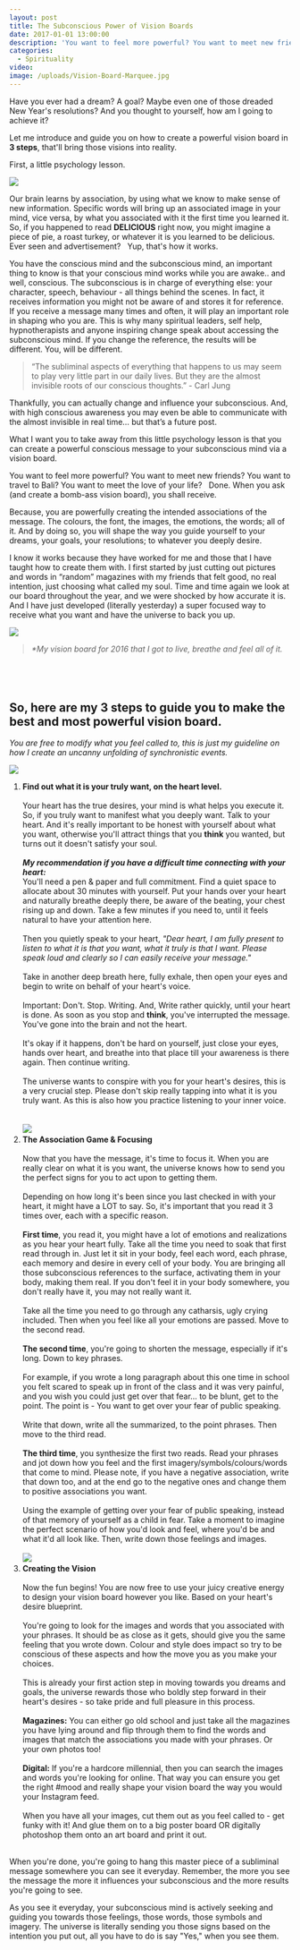 ```yaml
---
layout: post
title: The Subconscious Power of Vision Boards
date: 2017-01-01 13:00:00
description: 'You want to feel more powerful? You want to meet new friends? You want to travel to Bali? You want to meet the love of your life? Done. When you ask (and create a bomb-ass vision board), you shall receive.'
categories:
  - Spirituality
video:
image: /uploads/Vision-Board-Marquee.jpg
---
```



Have you ever had a dream? A goal? Maybe even one of those dreaded New Year's resolutions? And you thought to yourself, how am I going to achieve it?

Let me introduce and guide you on how to create a powerful vision board in **3 steps**, that'll bring those visions into reality.

First, a little psychology lesson.

![](/uploads/versions/vision-boarding-psychology---x----1280-853x---.jpg)

Our brain learns by association, by using what we know to make sense of new information. Specific words will bring up an associated image in your mind, vice versa, by what you associated with it the first time you learned it. So, if you happened to read **DELICIOUS** right now, you might imagine a piece of pie, a roast turkey, or whatever it is you learned to be delicious. Ever seen and advertisement? &nbsp; Yup, that's how it works.

You have the conscious mind and the subconscious mind, an important thing to know is that your conscious mind works while you are awake.. and well, conscious. The subconscious is in charge of everything else: your character, speech, behaviour - all things behind the scenes. In fact, it receives information you might not be aware of and stores it for reference. If you receive a message many times and often, it will play an important role in shaping who you are. This is why many spiritual leaders, self help, hypnotherapists and anyone inspiring change speak about accessing the subconscious mind. If you change the reference, the results will be different. You, will be different.

> “The subliminal aspects of everything that happens to us may seem to play very little part in our daily lives. But they are the almost invisible roots of our conscious thoughts.” - Carl Jung

Thankfully, you can actually change and influence your subconscious. And, with high conscious awareness you may even be able to communicate with the almost invisible in real time… but that’s a future post.

What I want you to take away from this little psychology lesson is that you can create a powerful conscious message to your subconscious mind via a vision board.

You want to feel more powerful? You want to meet new friends? You want to travel to Bali? You want to meet the love of your life? &nbsp; Done. When you ask (and create a bomb-ass vision board), you shall receive.

Because, you are powerfully creating the intended associations of the message. The colours, the font, the images, the emotions, the words; all of it. And by doing so, you will shape the way you guide yourself to your dreams, your goals, your resolutions; to whatever you deeply desire.

I know it works because they have worked for me and those that I have taught how to create them with. I first started by just cutting out pictures and words in “random” magazines with my friends that felt good, no real intention, just choosing what called my soul. Time and time again we look at our board throughout the year, and we were shocked by how accurate it is. And I have just developed (literally yesterday) a super focused way to receive what you want and have the universe to back you up.

![](/uploads/versions/2016-vision-board---x----1600-1369x---.jpeg)

> *\*My vision board for 2016 that I got to live, breathe and feel all of it.*

## &nbsp;

## So, here are my 3 steps to guide you to make the best and most powerful vision board.

*You are free to modify what you feel called to, this is just my guideline on how I create an uncanny unfolding of synchronistic events.*

![](/uploads/versions/vision-board-heart-wants---x----1280-853x---.jpeg)

1. **Find out what it is your truly want, on the heart level.**
   <br>
   <br>Your heart has the true desires, your mind is what helps you execute it. So, if you truly want to manifest what you deeply want. Talk to your heart. And it's really important to be honest with yourself about what you want, otherwise you'll attract things that you **think** you wanted, but turns out it doesn't satisfy your soul.
   <br>
   <br>***My recommendation if you have a difficult time connecting with your heart:***
   <br>You'll need a pen & paper and full commitment. Find a quiet space to allocate about 30 minutes with yourself. Put your hands over your heart and naturally breathe deeply there, be aware of the beating, your chest rising up and down. Take a few minutes if you need to, until it feels natural to have your attention here.
   <br>
   <br>Then you quietly speak to your heart, *"Dear heart, I am fully present to listen to what it is that you want, what it truly is that I want. Please speak loud and clearly so I can easily receive your message."*
   <br>
   <br>Take in another deep breath here, fully exhale, then open your eyes and begin to write on behalf of your heart's voice.
   <br>
   <br>Important: Don't. Stop. Writing. And, Write rather quickly, until your heart is done. As soon as you stop and **think**, you've interrupted the message. You've gone into the brain and not the heart.
   <br>
   <br>It's okay if it happens, don't be hard on yourself, just close your eyes, hands over heart, and breathe into that place till your awareness is there again. Then continue writing.
   <br>
   <br>The universe wants to conspire with you for your heart's desires, this is a very crucial step. Please don't skip really tapping into what it is you truly want. As this is also how you practice listening to your inner voice.
   <br>
   <br>
   <br>![](/uploads/versions/vision-board-word-association---x----1280-853x---.jpeg)
2. **The Association Game & Focusing**
   <br>
   <br>Now that you have the message, it's time to focus it. When you are really clear on what it is you want, the universe knows how to send you the perfect signs for you to act upon to getting them.
   <br>
   <br>Depending on how long it's been since you last checked in with your heart, it might have a LOT to say. So, it's important that you read it 3 times over, each with a specific reason.
   <br>
   <br>**First time**, you read it, you might have a lot of emotions and realizations as you hear your heart fully. Take all the time you need to soak that first read through in. Just let it sit in your body, feel each word, each phrase, each memory and desire in every cell of your body. You are bringing all those subconscious references to the surface, activating them in your body, making them real. If you don't feel it in your body somewhere, you don't really have it, you may not really want it.
   <br>
   <br>Take all the time you need to go through any catharsis, ugly crying included. Then when you feel like all your emotions are passed. Move to the second read.
   <br>
   <br>**The second time**, you're going to shorten the message, especially if it's long. Down to key phrases.
   <br>
   <br>For example, if you wrote a long paragraph about this one time in school you felt scared to speak up in front of the class and it was very painful, and you wish you could just get over that fear… to be blunt, get to the point. The point is - You want to get over your fear of public speaking.
   <br>
   <br>Write that down, write all the summarized, to the point phrases. Then move to the third read.
   <br>
   <br>**The third time**, you synthesize the first two reads. Read your phrases and jot down how you feel and the first imagery/symbols/colours/words that come to mind. Please note, if you have a negative association, write that down too, and at the end go to the negative ones and change them to positive associations you want.
   <br>
   <br>Using the example of getting over your fear of public speaking, instead of that memory of yourself as a child in fear. Take a moment to imagine the perfect scenario of how you'd look and feel, where you'd be and what it'd all look like. Then, write down those feelings and images.
   <br>
   <br>![](/uploads/versions/vision-board-magazines---x----1280-720x---.jpeg)
3. **Creating the Vision**
   <br>
   <br>​Now the fun begins! You are now free to use your juicy creative energy to design your vision board however you like. Based on your heart's desire blueprint.
   <br>
   <br>You're going to look for the images and words that you associated with your phrases. It should be as close as it gets, should give you the same feeling that you wrote down. Colour and style does impact so try to be conscious of these aspects and how the move you as you make your choices.
   <br>
   <br>This is already your first action step in moving towards you dreams and goals, the universe rewards those who boldly step forward in their heart's desires - so take pride and full pleasure in this process.
   <br>
   <br>**Magazines:** You can either go old school and just take all the magazines you have lying around and flip through them to find the words and images that match the associations you made with your phrases. Or your own photos too!
   <br>
   <br>**Digital:** If you're a hardcore millennial, then you can search the images and words you're looking for online. That way you can ensure you get the right #mood and really shape your vision board the way you would your Instagram feed.
   <br>
   <br>When you have all your images, cut them out as you feel called to - get funky with it! And glue them on to a big poster board OR digitally photoshop them onto an art board and print it out.

<br>When you're done, you're going to hang this master piece of a subliminal message somewhere you can see it everyday. Remember, the more you see the message the more it influences your subconscious and the more results you're going to see.

As you see it everyday, your subconscious mind is actively seeking and guiding you towards those feelings, those words, those symbols and imagery. The universe is literally sending you those signs based on the intention you put out, all you have to do is say "Yes," when you see them.
<br>&nbsp;